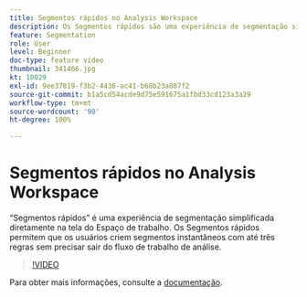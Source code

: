 ```yaml
---
title: Segmentos rápidos no Analysis Workspace
description: Os Segmentos rápidos são uma experiência de segmentação simplificada diretamente na tela do Espaço de trabalho. Os Segmentos rápidos permitem que os usuários criem segmentos instantâneos com até três regras sem precisar sair do fluxo de trabalho de análise.
feature: Segmentation
role: User
level: Beginner
doc-type: feature video
thumbnail: 341466.jpg
kt: 10029
exl-id: 9ee37819-f3b2-4436-ac41-b68b23a807f2
source-git-commit: b1a5cd54acde9d75e591675a1fbd33cd123a3a29
workflow-type: tm+mt
source-wordcount: '90'
ht-degree: 100%

---
```


# Segmentos rápidos no Analysis Workspace

“Segmentos rápidos” é uma experiência de segmentação simplificada diretamente na tela do Espaço de trabalho. Os Segmentos rápidos permitem que os usuários criem segmentos instantâneos com até três regras sem precisar sair do fluxo de trabalho de análise.

>[!VIDEO](https://video.tv.adobe.com/v/341466/?quality=12&learn=on)

Para obter mais informações, consulte a [documentação](https://experienceleague.adobe.com/docs/analytics/analyze/analysis-workspace/components/segments/quick-segments.html?lang=pt-BR).
